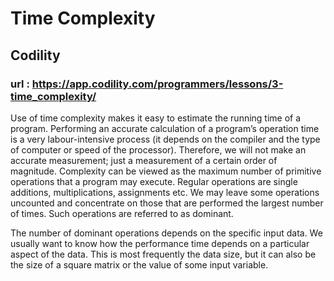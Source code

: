 # Time Complexity
## Codility
### url : https://app.codility.com/programmers/lessons/3-time_complexity/

Use of time complexity makes it easy to estimate the running time of a program. Performing
an accurate calculation of a program’s operation time is a very labour-intensive process
(it depends on the compiler and the type of computer or speed of the processor). Therefore, we
will not make an accurate measurement; just a measurement of a certain order of magnitude.
Complexity can be viewed as the maximum number of primitive operations that a program
may execute. Regular operations are single additions, multiplications, assignments etc. We
may leave some operations uncounted and concentrate on those that are performed the largest
number of times. Such operations are referred to as dominant.

The number of dominant operations depends on the specific input data. We usually want
to know how the performance time depends on a particular aspect of the data. This is most
frequently the data size, but it can also be the size of a square matrix or the value of some
input variable.